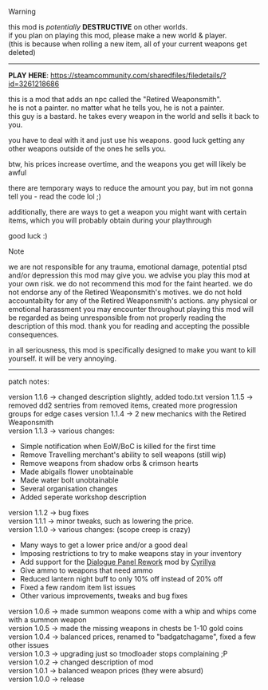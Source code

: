 > [!WARNING]
> this mod is _potentially_ **DESTRUCTIVE** on other worlds.  
> if you plan on playing this mod, please make a new world & player.  
> (this is because when rolling a new item, all of your current weapons get deleted)  

----------

**PLAY HERE**: https://steamcommunity.com/sharedfiles/filedetails/?id=3261218686

this is a mod that adds an npc called the "Retired Weaponsmith".  
he is not a painter. no matter what he tells you, he is not a painter.  
this guy is a bastard. he takes every weapon in the world and sells it back to you.  

you have to deal with it and just use his weapons. good luck getting any other weapons outside of the ones he sells you.  

btw, his prices increase overtime, and the weapons you get will likely be awful  

there are temporary ways to reduce the amount you pay, but im not gonna tell you - read the code lol ;)  

additionally, there are ways to get a weapon you might want with certain items, which you will probably obtain during your playthrough  

good luck :)  

> [!NOTE]
> we are not responsible for any trauma, emotional damage, potential ptsd and/or depression this mod may give you. we advise you play this mod at your own risk. we do not recommend this mod for the faint hearted. we do not endorse any of the Retired Weaponsmith's motives. we do not hold accountabilty for any of the Retired Weaponsmith's actions. any physical or emotional harassment you may encounter throughout playing this mod will be regarded as being unresponsible from not properly reading the description of this mod. thank you for reading and accepting the possible consequences.

in all seriousness, this mod is specifically designed to make you want to kill yourself. it will be very annoying.

----------

patch notes:

version 1.1.6 -> changed description slightly, added todo.txt
version 1.1.5 -> removed dd2 sentries from removed items, created more progression groups for edge cases
version 1.1.4 -> 2 new mechanics with the Retired Weaponsmith  
version 1.1.3 -> various changes:
- Simple notification when EoW/BoC is killed for the first time
- Remove Travelling merchant's ability to sell weapons (still wip)  
- Remove weapons from shadow orbs & crimson hearts  
- Made abigails flower unobtainable
- Made water bolt unobtainable
- Several organisation changes
- Added seperate workshop description

version 1.1.2 -> bug fixes  
version 1.1.1 -> minor tweaks, such as lowering the price.  
version 1.1.0 -> various changes: (scope creep is crazy)  
- Many ways to get a lower price and/or a good deal
- Imposing restrictions to try to make weapons stay in your inventory
- Add support for the [Dialogue Panel Rework](https://github.com/Cyrillya/DialogueTweak) mod by [Cyrillya](https://github.com/Cyrillya)  
- Give ammo to weapons that need ammo
- Reduced lantern night buff to only 10% off instead of 20% off
- Fixed a few random item list issues
- Other various improvements, tweaks and bug fixes  

version 1.0.6 -> made summon weapons come with a whip and whips come with a summon weapon  
version 1.0.5 -> made the missing weapons in chests be 1-10 gold coins  
version 1.0.4 -> balanced prices, renamed to "badgatchagame", fixed a few other issues  
version 1.0.3 -> upgrading just so tmodloader stops complaining ;P  
version 1.0.2 -> changed description of mod  
version 1.0.1 -> balanced weapon prices (they were absurd)  
version 1.0.0 -> release  